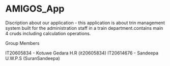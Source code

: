 # AMIGOS_App
Discription about our application - this application is about trin management system built for the administration staff in a train department.contains main 4 cruds including calculation operations.

Group Members 

IT20605834 - Kotuwe Gedara H.R  (it20605834)
IT20614676 - Sandeepa U.W.P.S (SuranSandeepa)
